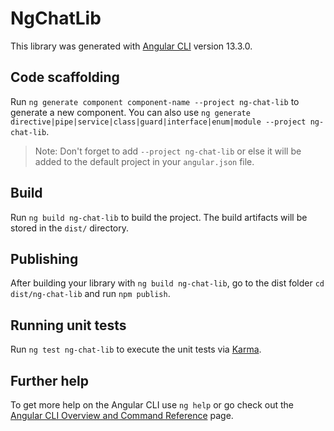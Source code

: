 # NgChatLib

This library was generated with [Angular CLI](https://github.com/angular/angular-cli) version 13.3.0.

## Code scaffolding

Run `ng generate component component-name --project ng-chat-lib` to generate a new component. You can also use `ng generate directive|pipe|service|class|guard|interface|enum|module --project ng-chat-lib`.
> Note: Don't forget to add `--project ng-chat-lib` or else it will be added to the default project in your `angular.json` file. 

## Build

Run `ng build ng-chat-lib` to build the project. The build artifacts will be stored in the `dist/` directory.

## Publishing

After building your library with `ng build ng-chat-lib`, go to the dist folder `cd dist/ng-chat-lib` and run `npm publish`.

## Running unit tests

Run `ng test ng-chat-lib` to execute the unit tests via [Karma](https://karma-runner.github.io).

## Further help

To get more help on the Angular CLI use `ng help` or go check out the [Angular CLI Overview and Command Reference](https://angular.io/cli) page.
